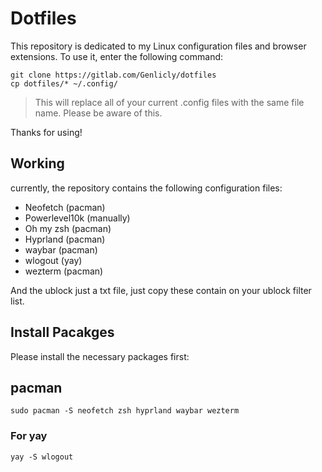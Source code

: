 # Dotfiles

This repository is dedicated to my Linux configuration files and browser extensions. To use it, enter the following command:

```shell
git clone https://gitlab.com/Genlicly/dotfiles
cp dotfiles/* ~/.config/
```

>This will replace all of your current .config files with the same file name. Please be aware of this.

Thanks for using!

## Working

currently, the repository contains the following configuration files:

- Neofetch (pacman)
- Powerlevel10k (manually)
- Oh my zsh (pacman)
- Hyprland (pacman)
- waybar (pacman)
- wlogout (yay)
- wezterm (pacman)

And the ublock just a txt file, just copy these contain on your ublock filter list.

## Install Pacakges

Please install the necessary packages first:

## pacman

```shell
sudo pacman -S neofetch zsh hyprland waybar wezterm
```

### For yay

```shell
yay -S wlogout
```
